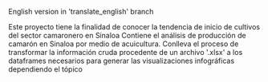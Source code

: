 English version in 'translate_english' branch

Este proyecto tiene la finalidad de conocer la tendencia de inicio de cultivos del sector camaronero en Sinaloa
Contiene el análisis de producción de camarón en Sinaloa por medio de acuicultura.
Conlleva el proceso de transformar la información cruda procedente de un archivo '.xlsx' a los dataframes necesarios para generar las visualizaciones infográficas dependiendo el tópico
